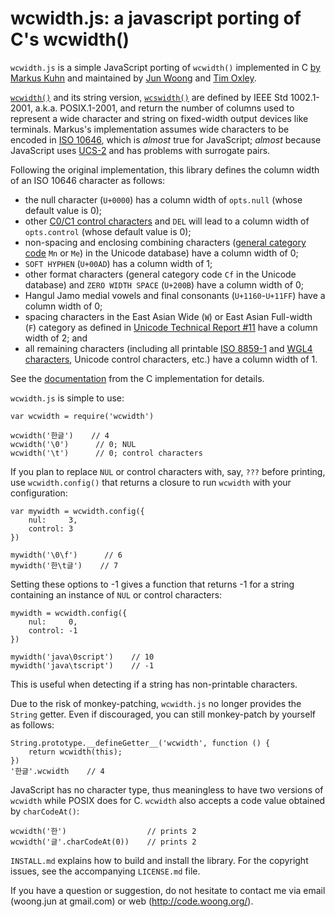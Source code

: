 wcwidth.js: a javascript porting of C's wcwidth()
=================================================

`wcwidth.js` is a simple JavaScript porting of `wcwidth()` implemented in C
[by Markus Kuhn](http://www.cl.cam.ac.uk/~mgk25/ucs/wcwidth.c) and maintained
by [Jun Woong](https://github.com/mycoboco) and
[Tim Oxley](https://github.com/timoxley).

[`wcwidth()`](http://www.opengroup.org/onlinepubs/007904975/functions/wcwidth.html)
and its string version,
[`wcswidth()`](http://www.opengroup.org/onlinepubs/007904975/functions/wcswidth.html)
are defined by IEEE Std 1002.1-2001, a.k.a. POSIX.1-2001, and return the number
of columns used to represent a wide character and string on fixed-width output
devices like terminals. Markus's implementation assumes wide characters to be
encoded in [ISO 10646](http://en.wikipedia.org/wiki/Universal_Character_Set),
which is _almost_ true for JavaScript; _almost_ because JavaScript uses
[UCS-2](http://en.wikipedia.org/wiki/UTF-16) and has problems with surrogate
pairs.

Following the original implementation, this library defines the column width of
an ISO 10646 character as follows:
- the null character (`U+0000`) has a column width of `opts.null` (whose
  default value is 0);
- other
  [C0/C1 control characters](http://en.wikipedia.org/wiki/C0_and_C1_control_codes)
  and `DEL` will lead to a column width of `opts.control` (whose default value
  is 0);
- non-spacing and enclosing combining characters
  ([general category code](http://www.unicode.org/reports/tr44/#GC_Values_Table)
  `Mn` or `Me`) in the Unicode database) have a column width of 0;
- `SOFT HYPHEN` (`U+00AD`) has a column width of 1;
- other format characters (general category code `Cf` in the Unicode database)
  and `ZERO WIDTH SPACE` (`U+200B`) have a column width of 0;
- Hangul Jamo medial vowels and final consonants (`U+1160`-`U+11FF`) have a
  column width of 0;
- spacing characters in the East Asian Wide (`W`) or East Asian Full-width
  (`F`) category as defined in
  [Unicode Technical Report #11](http://www.unicode.org/reports/tr11/) have a
  column width of 2; and
- all remaining characters (including all printable
  [ISO 8859-1](http://en.wikipedia.org/wiki/ISO/IEC_8859-1) and
  [WGL4 characters](http://en.wikipedia.org/wiki/Windows_Glyph_List_4), Unicode
  control characters, etc.) have a column width of 1.

See the
[documentation](https://github.com/mycoboco/wcwidth.js/blob/master/doc/index.md)
from the C implementation for details.

`wcwidth.js` is simple to use:

    var wcwidth = require('wcwidth')

    wcwidth('한글')    // 4
    wcwidth('\0')      // 0; NUL
    wcwidth('\t')      // 0; control characters

If you plan to replace `NUL` or control characters with, say, `???` before
printing, use `wcwidth.config()` that returns a closure to run `wcwidth` with
your configuration:

    var mywidth = wcwidth.config({
        nul:     3,
        control: 3
    })

    mywidth('\0\f')      // 6
    mywidth('한\t글')    // 7

Setting these options to -1 gives a function that returns -1 for a string
containing an instance of `NUL` or control characters:

    mywidth = wcwidth.config({
        nul:     0,
        control: -1
    })

    mywidth('java\0script')    // 10
    mywidth('java\tscript')    // -1

This is useful when detecting if a string has non-printable characters.

Due to the risk of monkey-patching, `wcwidth.js` no longer provides the
`String` getter. Even if discouraged, you can still monkey-patch by yourself as
follows:

    String.prototype.__defineGetter__('wcwidth', function () {
        return wcwidth(this);
    })
    '한글'.wcwidth    // 4

JavaScript has no character type, thus meaningless to have two versions of
`wcwidth` while POSIX does for C. `wcwidth` also accepts a code value obtained
by `charCodeAt()`:

    wcwidth('한')                  // prints 2
    wcwidth('글'.charCodeAt(0))    // prints 2

`INSTALL.md` explains how to build and install the library. For the copyright
issues, see the accompanying `LICENSE.md` file.

If you have a question or suggestion, do not hesitate to contact me via email
(woong.jun at gmail.com) or web (http://code.woong.org/).

